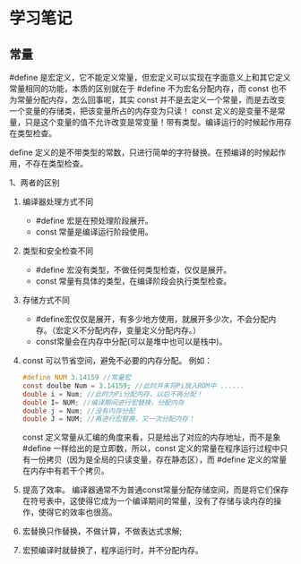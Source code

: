 # 学习笔记

## 常量

#define 是宏定义，它不能定义常量，但宏定义可以实现在字面意义上和其它定义常量相同的功能，本质的区别就在于 #define 不为宏名分配内存，而 const 也不为常量分配内存，怎么回事呢，其实 const 并不是去定义一个常量，而是去改变一个变量的存储类，把该变量所占的内存变为只读！
const 定义的是变量不是常量，只是这个变量的值不允许改变是常变量！带有类型。编译运行的时候起作用存在类型检查。

define 定义的是不带类型的常数，只进行简单的字符替换。在预编译的时候起作用，不存在类型检查。

1、两者的区别

1. 编译器处理方式不同
    - #define 宏是在预处理阶段展开。
    - const 常量是编译运行阶段使用。
2. 类型和安全检查不同
    - #define 宏没有类型，不做任何类型检查，仅仅是展开。
    - const 常量有具体的类型，在编译阶段会执行类型检查。
3. 存储方式不同
    - #define宏仅仅是展开，有多少地方使用，就展开多少次，不会分配内存。（宏定义不分配内存，变量定义分配内存。）
    - const常量会在内存中分配(可以是堆中也可以是栈中)。
4. const 可以节省空间，避免不必要的内存分配。 例如：
    ```c
    #define NUM 3.14159 //常量宏
    const doulbe Num = 3.14159; //此时并未将Pi放入ROM中 ......
    double i = Num; //此时为Pi分配内存，以后不再分配！
    double I= NUM; //编译期间进行宏替换，分配内存
    double j = Num; //没有内存分配
    double J = NUM; //再进行宏替换，又一次分配内存！
    ```
   const 定义常量从汇编的角度来看，只是给出了对应的内存地址，而不是象 #define 一样给出的是立即数，所以，const 定义的常量在程序运行过程中只有一份拷贝（因为是全局的只读变量，存在静态区），而 #define 定义的常量在内存中有若干个拷贝。
5. 提高了效率。 编译器通常不为普通const常量分配存储空间，而是将它们保存在符号表中，这使得它成为一个编译期间的常量，没有了存储与读内存的操作，使得它的效率也很高。

6. 宏替换只作替换，不做计算，不做表达式求解;
7. 宏预编译时就替换了，程序运行时，并不分配内存。